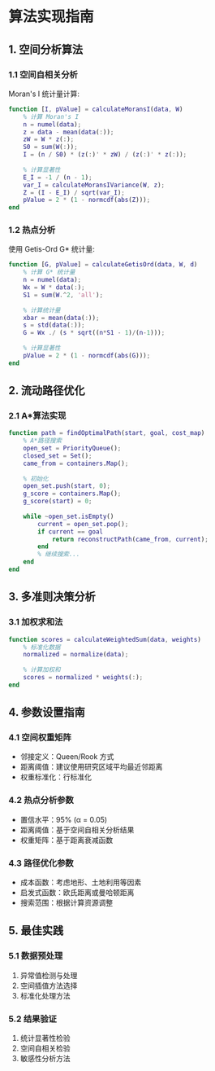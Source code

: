 # 算法实现指南

## 1. 空间分析算法

### 1.1 空间自相关分析

Moran's I 统计量计算:

```matlab
function [I, pValue] = calculateMoransI(data, W)
    % 计算 Moran's I
    n = numel(data);
    z = data - mean(data(:));
    zW = W * z(:);
    S0 = sum(W(:));
    I = (n / S0) * (z(:)' * zW) / (z(:)' * z(:));
    
    % 计算显著性
    E_I = -1 / (n - 1);
    var_I = calculateMoransIVariance(W, z);
    Z = (I - E_I) / sqrt(var_I);
    pValue = 2 * (1 - normcdf(abs(Z)));
end
```

### 1.2 热点分析

使用 Getis-Ord G* 统计量:

```matlab
function [G, pValue] = calculateGetisOrd(data, W, d)
    % 计算 G* 统计量
    n = numel(data);
    Wx = W * data(:);
    S1 = sum(W.^2, 'all');
    
    % 计算统计量
    xbar = mean(data(:));
    s = std(data(:));
    G = Wx ./ (s * sqrt((n*S1 - 1)/(n-1)));
    
    % 计算显著性
    pValue = 2 * (1 - normcdf(abs(G)));
end
```

## 2. 流动路径优化

### 2.1 A*算法实现

```matlab
function path = findOptimalPath(start, goal, cost_map)
    % A*路径搜索
    open_set = PriorityQueue();
    closed_set = Set();
    came_from = containers.Map();
    
    % 初始化
    open_set.push(start, 0);
    g_score = containers.Map();
    g_score(start) = 0;
    
    while ~open_set.isEmpty()
        current = open_set.pop();
        if current == goal
            return reconstructPath(came_from, current);
        end
        % 继续搜索...
    end
end
```

## 3. 多准则决策分析

### 3.1 加权求和法

```matlab
function scores = calculateWeightedSum(data, weights)
    % 标准化数据
    normalized = normalize(data);
    
    % 计算加权和
    scores = normalized * weights(:);
end
```

## 4. 参数设置指南

### 4.1 空间权重矩阵

- 邻接定义：Queen/Rook 方式
- 距离阈值：建议使用研究区域平均最近邻距离
- 权重标准化：行标准化

### 4.2 热点分析参数

- 置信水平：95% (α = 0.05)
- 距离阈值：基于空间自相关分析结果
- 权重矩阵：基于距离衰减函数

### 4.3 路径优化参数

- 成本函数：考虑地形、土地利用等因素
- 启发式函数：欧氏距离或曼哈顿距离
- 搜索范围：根据计算资源调整

## 5. 最佳实践

### 5.1 数据预处理

1. 异常值检测与处理
2. 空间插值方法选择
3. 标准化处理方法

### 5.2 结果验证

1. 统计显著性检验
2. 空间自相关检验
3. 敏感性分析方法
